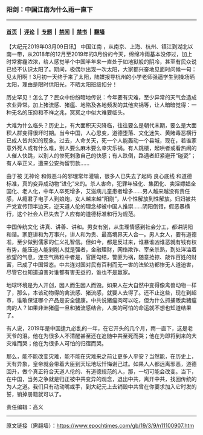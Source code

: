 ### 阳剑：中国江南为什么雨一直下

---

#### [首页](../../../..?n11100907) &nbsp;|&nbsp; [评论](../../../../../epoch-comment?n11100907) &nbsp;|&nbsp; [专题](../../../../../epoch-special?n11100907) &nbsp;|&nbsp; [禁闻](../../../../../epoch-news?n11100907) &nbsp;|&nbsp; [禁书](../../../../../books?n11100907) &nbsp;|&nbsp; [翻墙](https://github.com/gfw-breaker/nogfw/blob/master/README.md?n11100907)


<div class="post_content" id="artbody" itemprop="articleBody">
 <!-- article content begin -->
 <p>
  【大纪元2019年03月09日讯】
  <ok href="https://www.epochtimes.com/gb/tag/%E4%B8%AD%E5%9B%BD%E6%B1%9F%E5%8D%97.html">
   中国江南
  </ok>
  ，从南京、上海、杭州、镇江到湖北以南一带，从2018年的12月至2019年的3月份的今天，绵绵冷雨基本没停过，加上时常雾霾浓浓，给人感觉半个中国半年来一直处于如地狱般的阴冷，甚至有民众说已经不认识太阳了。期间，极偶尔出现一次太阳，大家都兴奋地见面时问候一句：见太阳啊！3月初一天终于来了太阳，陆媒报导杭州的小学老师强逼学生到操场晒太阳，理由是限时供阳光，不晒太阳班级扣分！
 </p>
 <p>
  历史罕见！怎么了？民众中纷纷暗地传说：今年要有灾难，至少异常的天气会造成农业异常。加上猪流感、猪瘟、地陷及各地频发的其他灾祸等，让人暗暗觉得：一种无名的压抑和不祥之兆，冥冥之中似大难要临头。
 </p>
 <p>
  大难为什么临头？历史上，有大面积天灾降临，往往要么是朝代末期，要么是大面积人群变得很坏时期。当今中国，人心思变，道德堕落、文化迷失、黄赌毒恶横行已成人皆共知的现象。过去，人命关天，死一个人能轰动一个县城，现在，若谁家意外死人或有什么难，别人要么麻木要么幸灾乐祸。有人跳楼，起哄者或看热闹的人催人快跳，以别人的惨死刺激自己的快感；有人跌倒，路遇者赶紧避开“碰瓷”；有人举正义，遭来公安拘留罚款……
 </p>
 <p>
  由于被
  <ok href="https://www.epochtimes.com/gb/tag/%E6%97%A0%E7%A5%9E%E8%AE%BA.html">
   无神论
  </ok>
  和假恶斗的邪理常年灌输，很多人已失去了起码
  <ok href="https://www.epochtimes.com/gb/tag/%E8%89%AF%E5%BF%83%E5%BA%95%E7%BA%BF.html">
   良心底线
  </ok>
  和道德标准，真的变异成动物“进化”来的。杀人害命，犯罪年轻化、集团化、卖淫嫖娼全国化、老人化，中年人卒死增多，艾滋病儿童患者增多……男人越来越没有责任感，从瘾君子电子人到娘炮，女人越来越“阳刚”，从个性解放到性解放。妇妇被共产党宣传顶半边天，逆天道人伦的理念却被中国人推崇……阴阳倒错，假恶暴横行，这个社会人已失去了人应有的道德标准和行为规范。
 </p>
 <p>
  <ok href="https://www.epochtimes.com/gb/tag/%E4%B8%AD%E5%9B%BD%E4%BC%A0%E7%BB%9F%E6%96%87%E5%8C%96.html">
   中国传统文化
  </ok>
  讲真、讲善、讲和。男女有别，从生理情感到社会分工，都讲阴阳和谐。家庭讲和为万事兴，讲人和为贵、最高境界天人合一。男人女人，要有道德准，至少做到儒家的仁义礼智信。但如今，都是反过来，谁暴谁凶谁恶就有钱有权有势，能压迫人能剥削人就是强者，金融理财，网络欺诈、宰亲杀熟，到处洋溢着欲望的气息，连空气微粒中者是，官匪勾结，警匪为祸，随意抢掠、敲诈百姓的财富，已成了中国常态。中共连对国对民有百利而无一害的法轮功都惨无人道迫害，尽管它也知道迫害对谁都有害无益的，谁也不是赢家。
 </p>
 <p>
  地球环境是为人开创，因人而生因人而毁。如果人在大自然中变得像禽兽动物一样了，那么，本该动物得的禽流感、猪流感，就要人去得了。还不止这些，现在到超市，谁敢保证哪个产品是安全健康。中共说猪瘟肉可以吃，但为什么抓捕贩卖猪瘟肉的人？如果非洲猪瘟一旦和猪流感结合，人类的可怕的命运就不想也知道结果了。
 </p>
 <p>
  有人说，2019年是中国逢九必乱的一年，在它开头的几个月，雨一直下，这是老天爷的泪。他在为很多人不清醒甚至还在追随中共至死而哭；他在为即将到来的大灾难而哭；他在为很多人可怕的归宿而哭。
 </p>
 <p>
  那么，能不能改变灾难，能不能在灾难来之前让更多人平安？当然能，在历史上，天有异象，皇帝就会带着大臣到天坛地坛忏悔谢己过。如果人人都远离邪恶，道德回升，做个真正符合天道人伦的、有道德规范的人，那，一切可能会改变。当下，在中国，当务之争就是归正被中共变异的观念，退出中共，离开中共，找回传统的为人之道。我们只有动动嘴或手，到大纪元上去销毁中共曾在你要求加入它时发的誓，销掉册籍就可以了。
 </p>
 <p>
  责任编辑：高义
 </p>
 <!-- article content end -->
 <div id="below_article_ad">
 </div>
</div>


---

原文链接（需翻墙）：https://www.epochtimes.com/gb/19/3/9/n11100907.htm